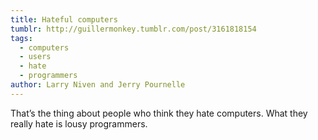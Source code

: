```yaml
---
title: Hateful computers
tumblr: http://guillermonkey.tumblr.com/post/3161818154
tags:
  - computers
  - users
  - hate
  - programmers
author: Larry Niven and Jerry Pournelle
---
```


That’s the thing about people who think they hate computers. What they really hate is lousy programmers.
